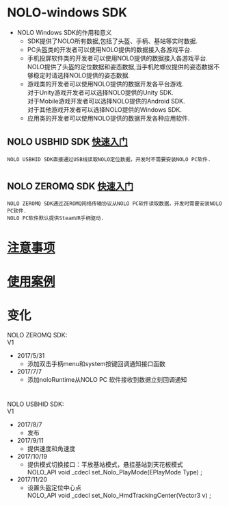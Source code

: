 # NOLO-windows SDK   
- NOLO Windows SDK的作用和意义  
    * SDK提供了NOLO所有数据,包括了头盔、手柄、基站等实时数据. 
    * PC头盔类的开发者可以使用NOLO提供的数据接入各游戏平台.  
    * 手机投屏软件类的开发者可以使用NOLO提供的数据接入各游戏平台.  
      NOLO提供了头盔的定位数据和姿态数据,当手机陀螺仪提供的姿态数据不够稳定时请选择NOLO提供的姿态数据.  
    * 游戏类的开发者可以使用NOLO提供的数据开发各平台游戏.  
      对于Unity游戏开发者可以选择NOLO提供的Unity SDK.  
      对于Mobile游戏开发者可以选择NOLO提供的Android SDK.  
      对于其他游戏开发者可以选择NOLO提供的Windows SDK.  
    * 应用类的开发者可以使用NOLO提供的数据开发各种应用软件. 
## NOLO USBHID SDK [快速入门](https://github.com/NOLOVR/NOLO-Windows-SDK/blob/master/HIDGetStarted_CN.md) 
    NOLO USBHID SDK直接通过USB线读取NOLO定位数据，开发时不需要安装NOLO PC软件.  
    
#
## NOLO ZEROMQ SDK  [快速入门](https://github.com/NOLOVR/NOLO-Windows-SDK/blob/master/GetStarted_CN.md) 
    NOLO ZEROMQ SDK通过ZEROMQ网络传输协议从NOLO PC软件读取数据，开发时需要安装NOLO PC软件.    
    NOLO PC软件默认提供SteamVR手柄驱动.  
 
#  [注意事项](https://github.com/NOLOVR/NOLO-Windows-SDK/blob/master/NOLOVR/NOLO_USBHID_SDK/Notice_CN.pdf)
#  [使用案例](https://github.com/NOLOVR/NOLO-Windows-SDK/tree/master/Examples)
# 变化  
NOLO ZEROMQ SDK:  
V1
- 2017/5/31 
  * 添加双击手柄menu和system按键回调通知接口函数  
- 2017/7/7  
  * 添加noloRuntime从NOLO PC 软件接收到数据立刻回调通知  
#
NOLO USBHID SDK:  
V1
- 2017/8/7
  * 发布
- 2017/9/11
  * 提供速度和角速度
- 2017/10/19
  * 提供模式切换接口：平放基站模式，悬挂基站到天花板模式  
  	NOLO_API void _cdecl set_Nolo_PlayMode(EPlayMode  Type) ;
- 2017/11/20
  * 设置头盔定位中心点   
  	NOLO_API void _cdecl set_Nolo_HmdTrackingCenter(Vector3 v) ;
#

        
        
